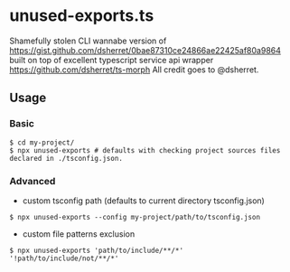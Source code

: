 # unused-exports.ts

Shamefully stolen CLI wannabe version of https://gist.github.com/dsherret/0bae87310ce24866ae22425af80a9864
built on top of excellent typescript service api wrapper https://github.com/dsherret/ts-morph
All credit goes to @dsherret.

## Usage

### Basic
```
$ cd my-project/
$ npx unused-exports # defaults with checking project sources files declared in ./tsconfig.json.
```
### Advanced

- custom tsconfig path (defaults to current directory tsconfig.json)
```
$ npx unused-exports --config my-project/path/to/tsconfig.json
```

- custom file patterns exclusion
```
$ npx unused-exports 'path/to/include/**/*' '!path/to/include/not/**/*'
```
